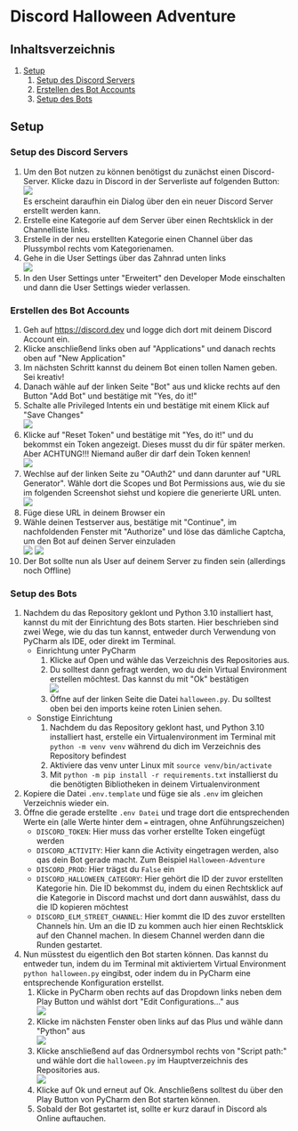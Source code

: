 # Discord Halloween Adventure

## Inhaltsverzeichnis
1. [Setup](#setup)
   1. [Setup des Discord Servers](#setup-des-discord-servers)
   2. [Erstellen des Bot Accounts](#erstellen-des-bot-accounts)
   3. [Setup des Bots](#setup-des-bots)

## Setup
### Setup des Discord Servers
1. Um den Bot nutzen zu können benötigst du zunächst einen Discord-Server. Klicke dazu in Discord in der Serverliste auf folgenden Button:\
![](https://nextcloud.dnns01.dev/index.php/s/JAaA2xQ7LGLn7yC/download/add_server.png)\
Es erscheint daraufhin ein Dialog über den ein neuer Discord Server erstellt werden kann.
2. Erstelle eine Kategorie auf dem Server über einen Rechtsklick in der Channelliste links.
3. Erstelle in der neu erstellten Kategorie einen Channel über das Plussymbol rechts vom Kategorienamen.
4. Gehe in die User Settings über das Zahnrad unten links \
![](https://nextcloud.dnns01.dev/index.php/s/qi3RxD7tPXY8dzN/download/user_settings.png)
5. In den User Settings unter "Erweitert" den Developer Mode einschalten und dann die User Settings wieder verlassen.

### Erstellen des Bot Accounts
1. Geh auf https://discord.dev und logge dich dort mit deinem Discord Account ein. 
2. Klicke anschließend links oben auf "Applications" und danach rechts oben auf "New Application"
3. Im nächsten Schritt kannst du deinem Bot einen tollen Namen geben. Sei kreativ!
4. Danach wähle auf der linken Seite "Bot" aus und klicke rechts auf den Button "Add Bot" und bestätige mit "Yes, do it!"
5. Schalte alle Privileged Intents ein und bestätige mit einem Klick auf "Save Changes" \
![](https://nextcloud.dnns01.dev/index.php/s/ioGB82WLpypy42Y/download/bot_intents.png)
6. Klicke auf "Reset Token" und bestätige mit "Yes, do it!" und du bekommst ein Token angezeigt. Dieses musst du dir für später merken. Aber ACHTUNG!!! Niemand außer dir darf dein Token kennen! \
![](https://nextcloud.dnns01.dev/index.php/s/wfdJf8ALAJTm4dg/download/token.png)
7. Wechlse auf der linken Seite zu "OAuth2" und dann darunter auf "URL Generator". Wähle dort die Scopes und Bot Permissions aus, wie du sie im folgenden Screenshot siehst und kopiere die generierte URL unten.\
![](https://nextcloud.dnns01.dev/index.php/s/sdcqP8NeQYHPqPC/download/scopes_and_permissions.png)
8. Füge diese URL in deinem Browser ein
9. Wähle deinen Testserver aus, bestätige mit "Continue", im nachfoldenden Fenster mit "Authorize" und löse das dämliche Captcha, um den Bot auf deinen Server einzuladen\
![](https://nextcloud.dnns01.dev/index.php/s/zdcomDJTzJCxRQ7/download/add_bot_1.png)
![](https://nextcloud.dnns01.dev/index.php/s/8Jkxr9CCYQcofHt/download/add_bot_2.png)
10. Der Bot sollte nun als User auf deinem Server zu finden sein (allerdings noch Offline)

### Setup des Bots
1. Nachdem du das Repository geklont und Python 3.10 installiert hast, kannst du mit der Einrichtung des Bots starten. Hier beschrieben sind zwei Wege, wie du das tun kannst, entweder durch Verwendung von PyCharm als IDE, oder direkt im Terminal. 
   * Einrichtung unter PyCharm
     1. Klicke auf Open und wähle das Verzeichnis des Repositories aus.
     2. Du solltest dann gefragt werden, wo du dein Virtual Environment erstellen möchtest. Das kannst du mit "Ok" bestätigen \
     ![](https://nextcloud.dnns01.dev/index.php/s/D3mXdS6QDYTgX8x/download/create_venv.png)
     3. Öffne auf der linken Seite die Datei `halloween.py`. Du solltest oben bei den imports keine roten Linien sehen.
   * Sonstige Einrichtung
     1. Nachdem du das Repository geklont hast, und Python 3.10 installiert hast, erstelle ein Virtualenvironment im Terminal mit 
     `python -m venv venv` während du dich im Verzeichnis des Repository befindest
     2. Aktiviere das venv unter Linux mit `source venv/bin/activate`
     3. Mit `python -m pip install -r requirements.txt` installierst du die benötigten Bibliotheken in deinem Virtualenvironment
2. Kopiere die Datei `.env.template` und füge sie als `.env` im gleichen Verzeichnis wieder ein.
3. Öffne die gerade erstellte `.env Datei` und trage dort die entsprechenden Werte ein (alle Werte hinter dem `=` eintragen, ohne Anführungszeichen)
   * `DISCORD_TOKEN`: Hier muss das vorher erstellte Token eingefügt werden
   * `DISCORD_ACTIVITY`: Hier kann die Activity eingetragen werden, also qas dein Bot gerade macht. Zum Beispiel `Halloween-Adventure`
   * `DISCORD_PROD`: Hier trägst du `False` ein
   * `DISCORD_HALLOWEEN_CATEGORY`: Hier gehört die ID der zuvor erstellten Kategorie hin. Die ID bekommst du, indem du einen Rechtsklick auf die Kategorie in Discord machst und dort dann auswählst, dass du die ID kopieren möchtest
   * `DISCORD_ELM_STREET_CHANNEL`: Hier kommt die ID des zuvor erstellten Channels hin. Um an die ID zu kommen auch hier einen Rechtsklick auf den Channel machen. In diesem Channel werden dann die Runden gestartet.
4. Nun müsstest du eigentlich den Bot starten können. Das kannst du entweder tun, indem du im Terminal mit aktiviertem Virtual Environment `python halloween.py` eingibst, oder indem du in PyCharm eine entsprechende Konfiguration erstellst.
   1. Klicke in PyCharm oben rechts auf das Dropdown links neben dem Play Button und wählst dort "Edit Configurations..." aus\
   ![](https://nextcloud.dnns01.dev/index.php/s/z5SddopdK4FL69M/download/edit_config_1.png)
   2. Klicke im nächsten Fenster oben links auf das Plus und wähle dann "Python" aus \
   ![](https://nextcloud.dnns01.dev/index.php/s/ekBNapPGd8w8HDg/download/edit_config_2.png)
   3. Klicke anschließend auf das Ordnersymbol rechts von "Script path:" und wähle dort die `halloween.py` im Hauptverzeichnis des Repositories aus. \
   ![](https://nextcloud.dnns01.dev/index.php/s/ADb4bWXbbGxxYEL/download/edit_config_3.png)
   4. Klicke auf Ok und erneut auf Ok. Anschließens solltest du über den Play Button von PyCharm den Bot starten können.
   5. Sobald der Bot gestartet ist, sollte er kurz darauf in Discord als Online auftauchen. 

